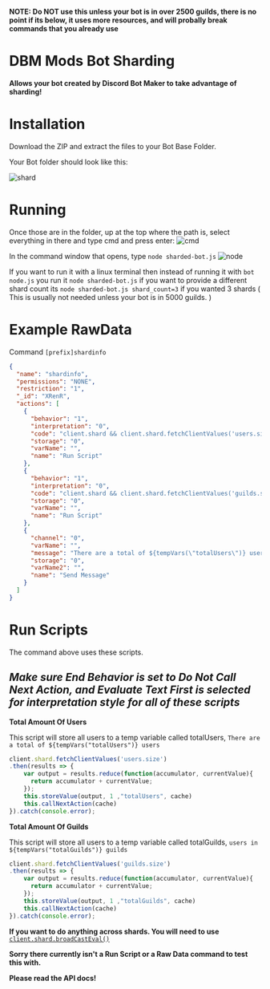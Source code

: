 
**NOTE: Do NOT use this unless your bot is in over 2500 guilds, there is no point if its below, it uses more resources, and will probally break commands that you already use**

# DBM Mods Bot Sharding

**Allows your bot created by Discord Bot Maker to take advantage of sharding!**


Installation
====
Download the ZIP and extract the files to your Bot Base Folder.

Your Bot folder should look like this:

![shard](https://i.gyazo.com/97ac758cb15b87be9df98019d42fc3b6.png)


Running
====

Once those are in the folder, up at the top where the path is, select everything in there and type cmd and press enter:
![cmd](https://i.gyazo.com/9b70a9d74141836672e34106d37d1a61.png)



In the command window that opens, type `node sharded-bot.js`
![node](https://i.gyazo.com/a2f31037eb4dd6623da6bbd5a88a236e.png)


If you want to run it with a linux terminal then instead of running it with `bot node.js` you run it `node sharded-bot.js` if you want to provide a different shard count its `node sharded-bot.js shard_count=3` if you wanted 3 shards ( This is usually not needed unless your bot is in 5000 guilds.  )



Example RawData
====

Command `[prefix]shardinfo`
```json
{
  "name": "shardinfo",
  "permissions": "NONE",
  "restriction": "1",
  "_id": "XRenR",
  "actions": [
    {
      "behavior": "1",
      "interpretation": "0",
      "code": "client.shard && client.shard.fetchClientValues('users.size')\n.then(results => {\n    var output = results.reduce(function(accumulator, currentValue){\n      return accumulator + currentValue;\n    });\n    this.storeValue(output, 1 ,\"totalUsers\", cache)\n    this.callNextAction(cache)\n}).catch(console.error);",
      "storage": "0",
      "varName": "",
      "name": "Run Script"
    },
    {
      "behavior": "1",
      "interpretation": "0",
      "code": "client.shard && client.shard.fetchClientValues('guilds.size')\n.then(results => {\n    var output = results.reduce(function(accumulator, currentValue){\n      return accumulator + currentValue;\n    });\n    this.storeValue(output, 1 ,\"totalGuilds\", cache)\n    this.callNextAction(cache)\n}).catch(console.error);",
      "storage": "0",
      "varName": "",
      "name": "Run Script"
    },
    {
      "channel": "0",
      "varName": "",
      "message": "There are a total of ${tempVars(\"totalUsers\")} users in \n${tempVars(\"totalGuilds\")} guilds across all shards.\n\nThis command was ran in shard ${(client.shard.id + 1)} and has an id \nof ${(client.shard.id)}.\n\n\nTotal Active Shards: ${client.shard.count}\n",
      "storage": "0",
      "varName2": "",
      "name": "Send Message"
    }
  ]
}
```


Run Scripts
====

  The command above uses these scripts.

*Make sure **End Behavior** is set to **Do Not Call Next Action**, and **Evaluate Text First** is selected for interpretation  style for all of these scripts*
----------------------------------------------------------------------------------------------------------------------------------------
**Total Amount Of Users**

This script will store all users to a temp variable called totalUsers, `There are a total of ${tempVars("totalUsers")} users`
```js
client.shard.fetchClientValues('users.size')
.then(results => {
    var output = results.reduce(function(accumulator, currentValue){
      return accumulator + currentValue;
    });
    this.storeValue(output, 1 ,"totalUsers", cache)
    this.callNextAction(cache)
}).catch(console.error);
```

**Total Amount Of Guilds**

This script will store all users to a temp variable called totalGuilds, `users in ${tempVars("totalGuilds")} guilds`
```js
client.shard.fetchClientValues('guilds.size')
.then(results => {
    var output = results.reduce(function(accumulator, currentValue){
      return accumulator + currentValue;
    });
    this.storeValue(output, 1 ,"totalGuilds", cache)
    this.callNextAction(cache)
}).catch(console.error);
```

**If you want to do anything across shards.  You will need to use** [`client.shard.broadCastEval()`](https://discord.js.org/#/docs/main/stable/class/ShardClientUtil?scrollTo=broadcastEval)


**Sorry there currently isn't a Run Script or a Raw Data command to test this with.**

**Please read the API docs!**

